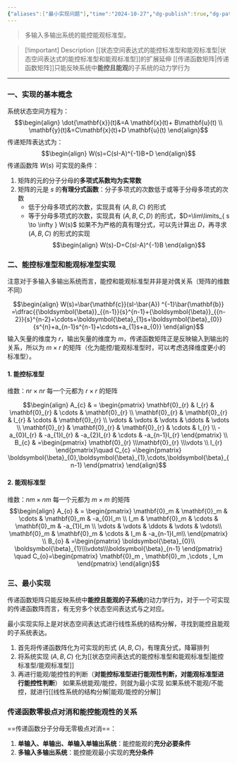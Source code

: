 ```yaml
---
{"aliases":["最小实现问题"],"time":"2024-10-27","dg-publish":true,"dg-path":"A2- 控制理论/2. 现代控制理论/传递函数阵的实现问题.md","permalink":"/A2- 控制理论/2. 现代控制理论/传递函数阵的实现问题/","dgPassFrontmatter":true,"noteIcon":"","created":"2024-10-22T17:57:51.373+08:00","updated":"2025-05-02T17:47:12.925+08:00"}
---
```



> 多输入多输出系统的能控能观标准型。

> [!important] Description 
> [[状态空间表达式的能控标准型和能观标准型\|状态空间表达式的能控标准型和能观标准型]]的扩展延伸
> [[传递函数矩阵\|传递函数矩阵]]只能反映系统中**能控且能观**的子系统的动力学行为

****
### 一、实现的基本概念
系统状态空间方程为：
$$\begin{align}
\dot{\mathbf{x}}(t)&=A \mathbf{x}(t)+ B\mathbf{u}(t) \\
\mathbf{y}(t)&=C\mathbf{x}(t)+D \mathbf{u}(t)
\end{align}$$
传递矩阵表达式为：
$$\begin{align}
W(s)=C(sI-A)^{-1}B+D
\end{align}$$
传递函数阵 $W(s)$ 可实现的条件：
1. 矩阵的元的分子分母的**多项式系数均为实常数**
2. 矩阵的元是 $s$ 的**有理分式函数**：分子多项式的次数低于或等于分母多项式的次数
	- 低于分母多项式的次数，实现具有 $(A,B,C)$ 的形式
	- 等于分母多项式的次数，实现具有 $(A,B,C,D)$ 的形式，$D=\lim\limits_{ s \to \infty } W(s)$
	如果不为严格的真有理分式，可以先计算出 $D$，再寻求 $(A,B,C)$ 的形式的实现
$$\begin{align}
W(s)-D=C(sI-A)^{-1}B
\end{align}$$
### 二、能控标准型和能观标准型实现

注意对于多输入多输出系统而言，能控和能观标准型并非是对偶关系（矩阵的维数不同）

$$\begin{align}
W(s)=\bar{\mathbf{c}}(sI-\bar{A}) ^{-1}\bar{\mathbf{b}} =\dfrac{{\boldsymbol{\beta}}_{{n-1}}{s}^{n-1}+{\boldsymbol{\beta}}_{{n-2}}{s}^{n-2}+\cdots+\boldsymbol{\beta}_{1}s+\boldsymbol{\beta}_{0}}{s^{n}+a_{n-1}s^{n-1}+\cdots+a_{1}s+a_{0}}
\end{align}$$
输入矢量的维度为 $r$，输出矢量的维度为 $m$，传递函数矩阵正是反映输入到输出的关系，所以为 $m\times r$ 的矩阵（化为能控/能观标准型时，可以考虑选择维度更小的标准型）。

#### 1. 能控标准型
维数：$nr\times nr$   每一个元都为 $r\times r$ 的矩阵

$$\begin{align}
A_{c} & = \begin{pmatrix}
\mathbf{0}_{r} & I_{r} & \mathbf{0}_{r} & \cdots & \mathbf{0}_{r} \\
\mathbf{0}_{r} & \mathbf{0}_{r} & I_{r} & \cdots & \mathbf{0}_{r} \\
\vdots & \vdots & \vdots & \ddots & \vdots \\
\mathbf{0}_{r} & \mathbf{0}_{r} & \mathbf{0}_{r} & \cdots & I_{r} \\
-a_{0}I_{r}  & -a_{1}I_{r}  & -a_{2}I_{r}  & \cdots & -a_{n-1}I_{r} 
\end{pmatrix} \\
B_{c} & =\begin{pmatrix}
\mathbf{0}_{r} \\\mathbf{0}_{r} \\\vdots  \\ I_{r} 
\end{pmatrix}\quad  C_{c}   =\begin{pmatrix}
\boldsymbol{\beta}_{0},\boldsymbol{\beta}_{1},\cdots,\boldsymbol{\beta}_{n-1}
\end{pmatrix}
\end{align}$$

#### 2. 能观标准型
维数：$nm \times nm$   每一个元都为 $m\times m$ 的矩阵
$$\begin{align}
A_{o} & = \begin{pmatrix}
 \mathbf{0}_m & \mathbf{0}_m & \cdots & \mathbf{0}_m  & -a_{0}I_m  \\
 I_m & \mathbf{0}_m & \cdots & \mathbf{0}_m  & -a_{1}I_m  \\
 \vdots & \vdots & \ddots & \vdots  & \vdots\\
 \mathbf{0}_m & \mathbf{0}_m & \cdots & I_m  &  -a_{n-1}I_m\\
\end{pmatrix} \\
B_{o} & =\begin{pmatrix}
\boldsymbol{\beta}_{0}\\ \boldsymbol{\beta}_{1}\\\vdots\\\boldsymbol{\beta}_{n-1}
\end{pmatrix} \quad C_{o}=\begin{pmatrix}
\mathbf{0}_m , \mathbf{0}_m ,\cdots   , I_m 
\end{pmatrix}
\end{align}$$

### 三、最小实现

传递函数矩阵只能反映系统中**能控且能观的子系统**的动力学行为，对于一个可实现的传递函数阵而言，有无穷多个状态空间表达式与之对应。

最小实现实际上是对状态空间表达式进行线性系统的结构分解，寻找到能控且能观的子系统表达。
1. 首先将传递函数阵化为可实现的形式 $(A,B,C)$，有理真分式，降幂排列
2. 将系统实现 $(A,B,C)$ 化为[[状态空间表达式的能控标准型和能观标准型\|能控标准型/能观标准型]]
3. 再进行能观/能控性的判断（**对能控标准型进行能观性判断，对能观标准型进行能控性判断**）
	如果系统能观/能控，则就为最小实现
	如果系统不能观/不能控，就进行[[线性系统的结构分解\|能观/能控的分解]]

### 传递函数零极点对消和能控能观性的关系
==传递函数分子分母无零极点对消==：
1. **单输入、单输出、单输入单输出系统**：能控能观的**充分必要条件**
2. **多输入多输出系统**：能控能观最小实现的**充分条件**

